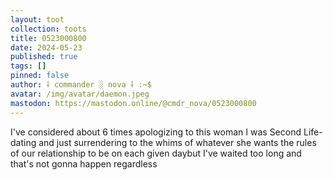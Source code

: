 ```yaml
---
layout: toot
collection: toots
title: 0523000800
date: 2024-05-23
published: true
tags: []
pinned: false
author: ⸸ commander ░ nova ⸸ :~$
avatar: /img/avatar/daemon.jpeg
mastodon: https://mastodon.online/@cmdr_nova/0523000800
---
```


I've considered about 6 times apologizing to this woman I was Second Life-dating and just surrendering to the whims of whatever she wants the rules of our relationship to be on each given daybut I've waited too long and that's not gonna happen regardless
